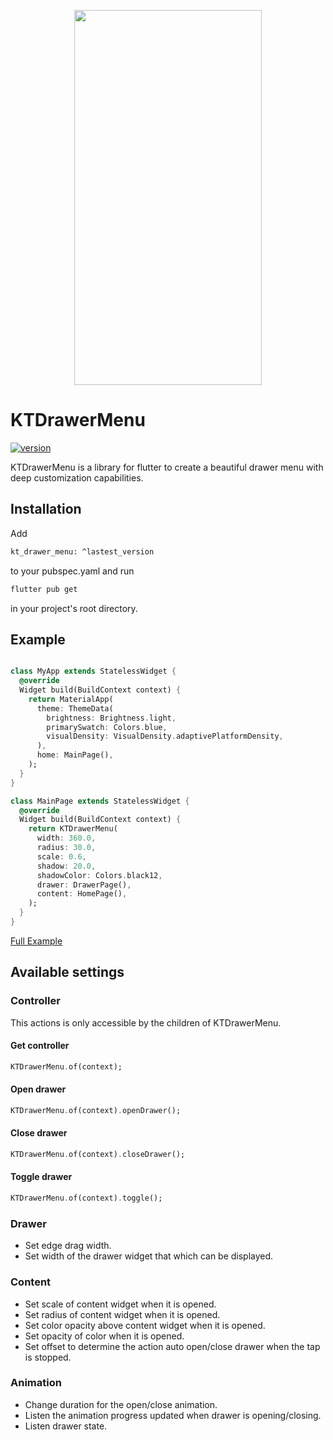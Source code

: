 <p align="center">
    <img width="300" height="600" src="https://github.com/tuankhaiit/KTDrawer/raw/master/example/images/layout.gif"/>
</p>

# KTDrawerMenu
[![version](https://img.shields.io/badge/version-0.0.5-green.svg)](https://pub.dev/packages/kt_drawer_menu)

KTDrawerMenu is a library for flutter to create a beautiful drawer menu with deep customization capabilities.


## Installation

Add 
```bash
kt_drawer_menu: ^lastest_version
```
to your pubspec.yaml and run 
```bash
flutter pub get 
```
in your project's root directory.


## Example

```Dart

class MyApp extends StatelessWidget {
  @override
  Widget build(BuildContext context) {
    return MaterialApp(
      theme: ThemeData(
        brightness: Brightness.light,
        primarySwatch: Colors.blue,
        visualDensity: VisualDensity.adaptivePlatformDensity,
      ),
      home: MainPage(),
    );
  }
}

class MainPage extends StatelessWidget {
  @override
  Widget build(BuildContext context) {
    return KTDrawerMenu(
      width: 360.0,
      radius: 30.0,
      scale: 0.6,
      shadow: 20.0,
      shadowColor: Colors.black12,
      drawer: DrawerPage(),
      content: HomePage(),
    );
  }
}

```

[Full Example](https://github.com/tuankhaiit/kt_drawer_menu/blob/master/example/lib/main.dart)


## Available settings

### Controller
This actions is only accessible by the children of KTDrawerMenu.

#### Get controller
```Dart
KTDrawerMenu.of(context);
```
#### Open drawer
```Dart
KTDrawerMenu.of(context).openDrawer();
```
#### Close drawer
```Dart
KTDrawerMenu.of(context).closeDrawer();
```
#### Toggle drawer
```Dart
KTDrawerMenu.of(context).toggle();
```

### Drawer
* Set edge drag width.
* Set width of the drawer widget that which can be displayed.

### Content
* Set scale of content widget when it is opened.
* Set radius of content widget when it is opened.
* Set color opacity above content widget when it is opened.
* Set opacity of color when it is opened.
* Set offset to determine the action auto open/close drawer when the tap is stopped.

### Animation
* Change duration for the open/close animation.
* Listen the animation progress updated when drawer is opening/closing.
* Listen drawer state.
